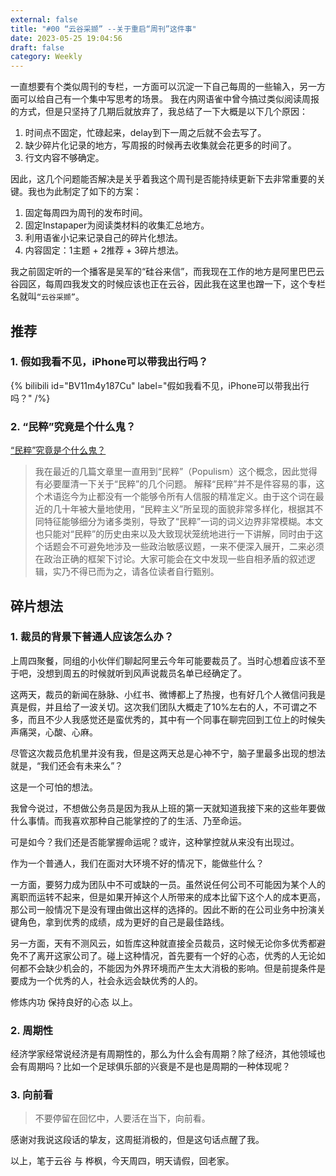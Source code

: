 ```yaml
---
external: false
title: "#00 “云谷采撷” --关于重启“周刊”这件事"
date: 2023-05-25 19:04:56
draft: false
category: Weekly
---
```


一直想要有个类似周刊的专栏，一方面可以沉淀一下自己每周的一些输入，另一方面可以给自己有一个集中写思考的场景。
我在内网语雀中曾今搞过类似阅读周报的方式，但是只坚持了几期后就放弃了，我总结了一下大概是以下几个原因：
1. 时间点不固定，忙碌起来，delay到下一周之后就不会去写了。
2. 缺少碎片化记录的地方，写周报的时候再去收集就会花更多的时间了。
3. 行文内容不够确定。

因此，这几个问题能否解决是关乎着我这个周刊是否能持续更新下去非常重要的关键。我也为此制定了如下的方案：
1. 固定每周四为周刊的发布时间。
2. 固定Instapaper为阅读类材料的收集汇总地方。
3. 利用语雀小记来记录自己的碎片化想法。
4. 内容固定：1主题 + 2推荐 + 3碎片想法。

我之前固定听的一个播客是吴军的“硅谷来信”，而我现在工作的地方是阿里巴巴云谷园区，每周四我发文的时候应该也正在云谷，因此我在这里也蹭一下，这个专栏名就叫`“云谷采撷”`。

## 推荐

### 1. 假如我看不见，iPhone可以带我出行吗？
{% bilibili id="BV11m4y187Cu" label="假如我看不见，iPhone可以带我出行吗？" /%}

### 2. “民粹”究竟是个什么鬼？
[“民粹”究竟是个什么鬼？](https://mp.weixin.qq.com/s?__biz=MzA3ODEyMDQxNg==&mid=2664808273&idx=1&sn=2b43ec60ab3700bee2c14b941996a9ff&chksm=84668bdeb31102c8a46077af5409df830682886a5c2253f7340fbbe9940a60e3f49a1ffc1c43#rd)

> 我在最近的几篇文章里一直用到“民粹”（Populism）这个概念，因此觉得有必要厘清一下关于“民粹”的几个问题。 解释“民粹”并不是件容易的事，这个术语迄今为止都没有一个能够令所有人信服的精准定义。由于这个词在最近的几十年被大量地使用，“民粹主义”所呈现的面貌非常多样化，根据其不同特征能够细分为诸多类别，导致了“民粹”一词的词义边界非常模糊。本文也只能对“民粹”的历史由来以及大致现状笼统地进行一下讲解，同时由于这个话题会不可避免地涉及一些政治敏感议题，一来不便深入展开，二来必须在政治正确的框架下讨论。大家可能会在文中发现一些自相矛盾的叙述逻辑，实乃不得已而为之，请各位读者自行甄别。

## 碎片想法

### 1. 裁员的背景下普通人应该怎么办？

上周四聚餐，同组的小伙伴们聊起阿里云今年可能要裁员了。当时心想着应该不至于吧，没想到周五的时候就听到风声说裁员名单已经确定了。

这两天，裁员的新闻在脉脉、小红书、微博都上了热搜，也有好几个人微信问我是真是假，并且给了一波关切。这次我们团队大概走了10%左右的人，不可谓之不多，而且不少人我感觉还是蛮优秀的，其中有一个同事在聊完回到工位上的时候失声痛哭，心酸、心麻。

尽管这次裁员危机里并没有我，但是这两天总是心神不宁，脑子里最多出现的想法就是，“我们还会有未来么”？

这是一个可怕的想法。

我曾今说过，不想做公务员是因为我从上班的第一天就知道我接下来的这些年要做什么事情。而我喜欢那种自己能掌控的了的生活、乃至命运。

可是如今？我们还是否能掌握命运呢？或许，这种掌控就从来没有出现过。

作为一个普通人，我们在面对大环境不好的情况下，能做些什么？

一方面，要努力成为团队中不可或缺的一员。虽然说任何公司不可能因为某个人的离职而运转不起来，但是如果开掉这个人所带来的成本比留下这个人的成本更高，那公司一般情况下是没有理由做出这样的选择的。因此不断的在公司业务中扮演关键角色，拿到优秀的成绩，成为更好的自己是最佳路线。

另一方面，天有不测风云，如哲库这种就直接全员裁员，这时候无论你多优秀都避免不了离开这家公司了。碰上这种情况，首先要有一个好的心态，优秀的人无论如何都不会缺少机会的，不能因为外界环境而产生太大消极的影响。但是前提条件是要成为一个优秀的人，社会永远会缺优秀的人的。

修炼内功 保持良好的心态 以上。

### 2. 周期性

经济学家经常说经济是有周期性的，那么为什么会有周期？除了经济，其他领域也会有周期吗？比如一个足球俱乐部的兴衰是不是也是周期的一种体现呢？

### 3. 向前看

> 不要停留在回忆中，人要活在当下，向前看。

感谢对我说这段话的挚友，这周挺消极的，但是这句话点醒了我。


以上，笔于云谷 与 桦枫，今天周四，明天请假，回老家。


